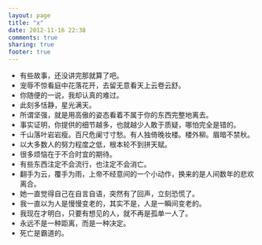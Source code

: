 ```yaml
---
layout: page
title: "x"
date: 2012-11-16 22:38
comments: true
sharing: true
footer: true
---
```


* 有些故事，还没讲完那就算了吧。
* 宠辱不惊看庭中花落花开，去留无意看天上云卷云舒。
* 你随便的一说，我却认真的难过。
* 此刻多恬静，星光满天。
* 所谓坚强，就是用高傲的姿态看着不属于你的东西完整地离去。
* 事实证明，你提供的细节越多，也就越少人敢于质疑，哪怕完全是错的。
* 千山落叶岩岩瘦。百尺危阑寸寸愁。有人独倚晚妆楼。楼外柳。眉暗不禁秋。
* 以大多数人的努力程度之低，根本轮不到拼天赋。
* 很多烦恼在于不合时宜的期待。
* 有些东西注定不会流行，也注定不会消亡。
* 翻手为云，覆手为雨，上帝不经意间的一个小动作，换来的是人间数年的悲欢离合。
* 她一直觉得自己在自言自语，突然有了回声，立刻恐慌了。
* 我一直以为人是慢慢变老的，其实不是，人是一瞬间变老的。
* 我现在才明白，只要有想见的人，就不再是孤单一人了。
* 永远不是一种距离，而是一种决定。
* 死亡是霸道的。
